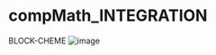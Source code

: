 # compMath_INTEGRATION
BLOCK-CHEME
![image](https://user-images.githubusercontent.com/79106085/169167642-187740b7-216b-47c6-b7a9-e93a9a532af9.png)
